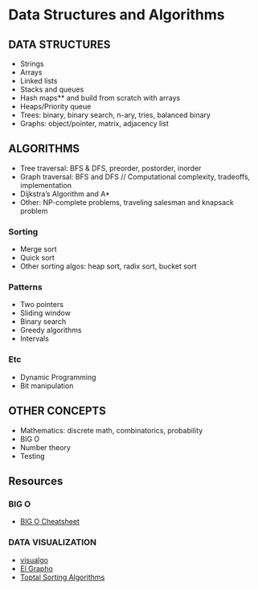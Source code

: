 # Data Structures and Algorithms

## **DATA STRUCTURES**

- Strings
- Arrays
- Linked lists
- Stacks and queues
- Hash maps\*\* and build from scratch with arrays
- Heaps/Priority queue
- Trees: binary, binary search, n-ary, tries, balanced binary
- Graphs: object/pointer, matrix, adjacency list

## **ALGORITHMS**

- Tree traversal: BFS & DFS, preorder, postorder, inorder
- Graph traversal: BFS and DFS // Computational complexity, tradeoffs, implementation
- Dijkstra’s Algorithm and A\*
- Other: NP-complete problems, traveling salesman and knapsack problem

### **Sorting**

- Merge sort
- Quick sort
- Other sorting algos: heap sort, radix sort, bucket sort

### **Patterns**

- Two pointers
- Sliding window
- Binary search
- Greedy algorithms
- Intervals

### **Etc**

- Dynamic Programming
- Bit manipulation

## OTHER CONCEPTS

- Mathematics: discrete math, combinatorics, probability
- BIG O
- Number theory
- Testing

## Resources

### BIG O

- [BIG O Cheatsheet](https://www.bigocheatsheet.com/)

### DATA VISUALIZATION

- [visualgo](https://visualgo.net)
- [El Grapho](https://www.elgrapho.com/)
- [Toptal Sorting Algorithms](https://www.toptal.com/developers/sorting-algorithms)
